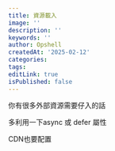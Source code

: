 ```yaml
---
title: 資源載入
image: ''
description: ''
keywords: ''
author: Opshell
createdAt: '2025-02-12'
categories:
tags:
editLink: true
isPublished: false
---
```

你有很多外部資源需要仔入的話

多利用一下async 或 defer 屬性

CDN也要配置
